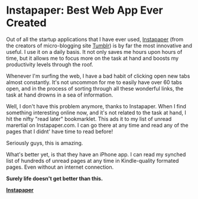 # Instapaper: Best Web App Ever Created

  Out of all the startup applications that I have ever used, [Instapaper](http://instapaper.com) (from the creators of micro\-blogging site [Tumblr](http://tumblr.com)) is by far the most innovative and useful. I use it on a daily basis. It not only saves me hours upon hours of time, but it allows me to focus more on the task at hand and boosts my productivity levels through the roof.

 Whenever I'm surfing the web, I have a bad habit of clicking open new tabs almost constantly. It's not uncommon for me to easily have over 60 tabs open, and in the process of sorting through all these wonderful links, the task at hand drowns in a sea of information.

 Well, I don't have this problem anymore, thanks to Instapaper. When I find something interesting online now, and it's not related to the task at hand, I hit the nifty "read later" bookmarklet. This ads it to my list of unread marertial on Instapaper.com. I can go there at any time and read any of the pages that I didnt' have time to read before!

 Seriously guys, this is amazing.

 What's better yet, is that they have an iPhone app. I can read my synched list of hundreds of unread pages at any time in Kindle\-quality formated pages. Even without an internet connection.

 **Surely life doesn't get better than this.**

 **[Instapaper](http://instapaper.com)**

  
